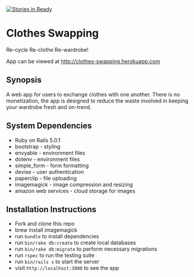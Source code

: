 [![Stories in Ready](https://badge.waffle.io/keomony/clothes_swapping.png?label=ready&title=Ready)](https://waffle.io/keomony/clothes_swapping)

# Clothes Swapping

Re-cycle Re-clothe Re-wardrobe!

App can be viewed at http://clothes-swapping.herokuapp.com

## Synopsis

A web app for users to exchange clothes with one another. There is no monetization, the app is designed to reduce the waste involved in keeping your wardrobe fresh and on-trend.

## System Dependencies

 * Ruby on Rails 5.0.1
 * bootstrap - styling
 * envyable - environment files
 * dotenv  - environment files
 * simple_form - form formatting
 * devise - user authentication
 * paperclip - file uploading
 * imagemagick - image compression and resizing
 * amazon web services - cloud storage for images

## Installation Instructions

 * Fork and clone this repo
 * brew install imagemagick
 * run `bundle` to install dependencies
 * run `bin/rake db:create` to create local databases
 * run `bin/rake db:migrate` to perform necessary migrations
 * run `rspec` to run the testing suite
 * run `bin/rails s` to start the server
 * visit `http://localhost:3000` to see the app
